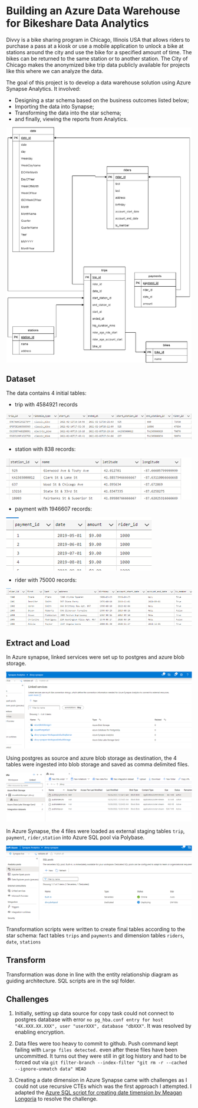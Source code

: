 # Building an Azure Data Warehouse for Bikeshare Data Analytics

Divvy is a bike sharing program in Chicago, Illinois USA that allows riders to purchase a pass at a kiosk or use a mobile application to unlock a bike at stations around the city and use the bike for a specified amount of time. The bikes can be returned to the same station or to another station. The City of Chicago makes the anonymized bike trip data publicly available for projects like this where we can analyze the data.

The goal of this project is to develop a data warehouse solution using Azure Synapse Analytics. It involved:

* Designing a star schema based on the business outcomes listed below;
* Importing the data into Synapse;
* Transforming the data into the star schema;
* and finally, viewing the reports from Analytics.

![ERD](images/divvy_erd.png)

## Dataset
The data contains 4 initial tables:
* trip with 4584921 records

![trip](images/trip_table_raw.PNG)

* station with 838 records:

![station](images/station_table_raw.PNG)

* payment with 1946607 records:

![payment](images/payment_table_raw.PNG)

* rider with 75000 records:

![rider](images/rider_table_raw.PNG)

## Extract and Load
In Azure synapse, linked services were set up to postgres and azure blob storage.

![linked services](images/linked_services.PNG)

Using postgres as source and azure blob storage as destination, the 4 tables were ingested into blob storage and saved as comma delimited files.

![blob storage](images/blob_storage.PNG)

In Azure Synapse, the 4 files were loaded as external staging tables `trip`, `payment`, `rider`,`station` into Azure SQL pool via Polybase. 

![SQL Pool setup](images/dwh_sql_pool_setup.PNG)

Transformation scripts were written to create final tables according to the star schema: fact tables `trips` and `payments` and dimension tables `riders`, `date`, `stations`

## Transform

Transformation was done in line with the entity relationship diagram as guiding architecture. SQL scripts are in the sql folder.

## Challenges
1. Initially, setting up data source for copy task could not connect to postgres database with error `no pg_hba.conf entry for host "4X.XXX.XX.XXX", user "userXXX", database "dbXXX"`. It was resolved by enabling encryption.

2. Data files were too heavy to commit to github. Push command kept failing with `Large files detected.` even after these files have been uncommitted. It turns out they were still in git log history and had to be forced out via `git filter-branch --index-filter "git rm -r --cached --ignore-unmatch data" HEAD`

3. Creating a date dimension in Azure Synapse came with challenges as I could not use recursive CTEs which was the first approach I attempted. I adapted the [Azure SQL script for creating date timension by Meagan Longoria](https://datasavvy.me/2016/08/06/create-a-date-dimension-in-azure-sql-data-warehouse/) to resolve the challenge.
